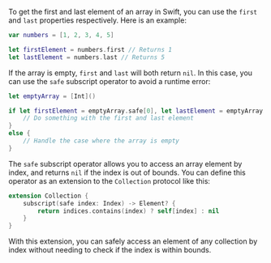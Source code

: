 To get the first and last element of an array in Swift, you can use the `first` and `last` properties respectively. Here is an example:

```swift
var numbers = [1, 2, 3, 4, 5]

let firstElement = numbers.first // Returns 1
let lastElement = numbers.last // Returns 5
```

If the array is empty, `first` and `last` will both return `nil`. In this case, you can use the `safe` subscript operator to avoid a runtime error:

```swift
let emptyArray = [Int]()

if let firstElement = emptyArray.safe[0], let lastElement = emptyArray.safe[emptyArray.count - 1] {
    // Do something with the first and last element
}
else {
    // Handle the case where the array is empty
}
``` 

The `safe` subscript operator allows you to access an array element by index, and returns `nil` if the index is out of bounds. You can define this operator as an extension to the `Collection` protocol like this:

```swift
extension Collection {
    subscript(safe index: Index) -> Element? {
        return indices.contains(index) ? self[index] : nil
    }
}
``` 

With this extension, you can safely access an element of any collection by index without needing to check if the index is within bounds.